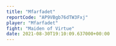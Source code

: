 ```yaml
---
title: "Mfarfadet"
reportCode: "AP9VBgb76dTW3Fxj"
player: "Mfarfadet"
fight: "Maiden of Virtue"
date: 2021-08-30T19:10:09.637000+00:00
---
```


